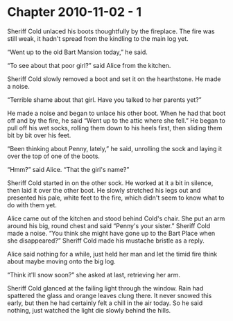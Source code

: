 # Chapter 2010-11-02 - 1

Sheriff Cold unlaced his boots thoughtfully by the fireplace. The fire
was still weak, it hadn't spread from the kindling to the main log yet.

“Went up to the old Bart Mansion today,” he said.

“To see about that poor girl?” said Alice from the kitchen.

Sheriff Cold slowly removed a boot and set it on the hearthstone.
He made a noise.

“Terrible shame about that girl.  Have you talked to her parents
yet?”

He made a noise and began to unlace his other boot.  When he had
that boot off and by the fire, he said “Went up to the attic
where she fell.”  He began to pull off his wet socks, rolling them
down to his heels first, then sliding them bit by bit over his
feet.

“Been thinking about Penny, lately,” he said, unrolling the sock 
and laying it over the top of one of the boots.

“Hmm?” said Alice.  “That the girl's name?”

Sheriff Cold started in on the other sock.  He worked at it a
bit in silence, then laid it over the other boot.  He slowly
stretched his legs out and presented his pale, white feet
to the fire, which didn't seem to know what to do with them
yet.

Alice came out of the kitchen and stood behind Cold's chair.
She put an arm around his big, round chest and said “Penny's
your sister.”  Sheriff Cold made a noise.  “You think she might
have gone up to the Bart Place when she disappeared?”  Sheriff
Cold made his mustache bristle as a reply.

Alice said nothing for a while, just held her man and let the
timid fire think about maybe moving onto the big log.

“Think it'll snow soon?” she asked at last, retrieving her arm.

Sheriff Cold glanced at the failing light through the window.
Rain had spattered the glass and orange leaves clung there.  It
never snowed this early, but then he had certainly felt a chill
in the air today.  So he said nothing, just watched the light
die slowly behind the hills.
